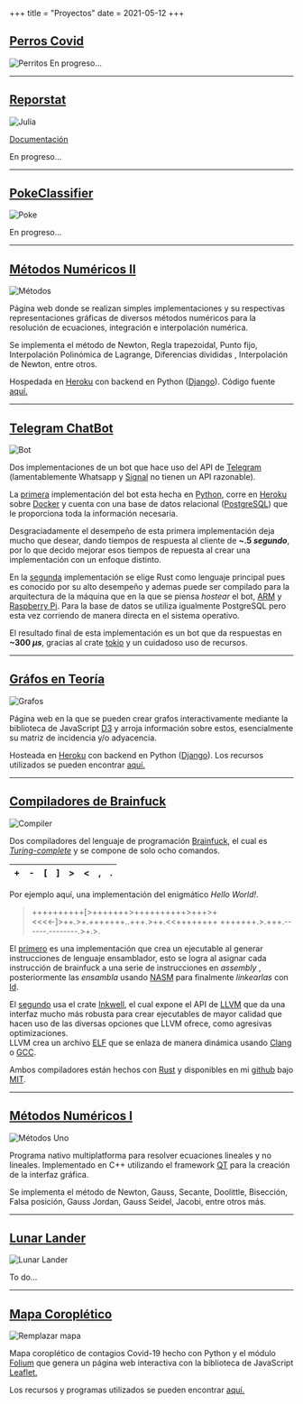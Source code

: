 +++
title = "Proyectos"
date = 2021-05-12
+++

## [Perros Covid](https://github.com/mucinoab/)
![Perritos](/perros_covid.png "Perros Covid")
En progreso...

-------------------------------------------------------------------------------
## [Reporstat](https://github.com/mucinoab/Reporstat)
![Julia](/julia_mapa.png "Julia lang mapa")

[Documentación](https://mucinoab.github.io/Reporstat/dev/)   

En progreso...

<!-- more -->
-------------------------------------------------------------------------------
## [PokeClassifier](https://github.com/mucinoab/Poke-Classifier)
![Poke](/poke_page.png "SS de método de Lagrange.")

En progreso...

-------------------------------------------------------------------------------
## [Métodos Numéricos II](https://metodos-dos.herokuapp.com/)
![Métodos](/metodos.png "SS de método de Lagrange.")

Página web donde se realizan simples implementaciones y su respectivas representaciones gráficas de diversos métodos numéricos para la resolución de ecuaciones, integración e interpolación numérica.

Se implementa el método de Newton, Regla trapezoidal, Punto fijo, Interpolación Polinómica de Lagrange, Diferencias divididas
, Interpolación de Newton, entre otros.

Hospedada en [Heroku](https://www.heroku.com/what#) con backend en Python ([Django](https://www.djangoproject.com)). Código fuente [aquí.](https://github.com/mucinoab/MII)

-------------------------------------------------------------------------------
## [Telegram ChatBot](https://github.com/mucinoab/SistemedicBotRust)
![Bot](/bot.png "Red y logo")

Dos implementaciones de un bot que hace uso del API de [Telegram](https://telegram.org/) 
(lamentablemente Whatsapp y [Signal](https://www.signal.org/) no tienen un API razonable).

La [primera](https://github.com/mucinoab/SistemedicBot) implementación del bot
esta hecha en [Python](https://www.python.org/), corre en [Heroku](https://www.heroku.com/what#) sobre [Docker](https://www.docker.com/)
y cuenta con una base de datos relacional ([PostgreSQL](https://www.postgresql.org/)) que
le proporciona toda la información necesaria.   

Desgraciadamente el desempeño de esta primera implementación deja mucho que
desear, dando tiempos de respuesta al cliente de **~.5 _segundo_**, por lo que
decido mejorar esos tiempos de repuesta al crear una implementación con un
enfoque distinto.   

En la [segunda](https://github.com/mucinoab/SistemedicBotRust) implementación se
elige Rust como lenguaje principal pues es conocido por su alto desempeño y
ademas puede ser compilado para la arquitectura de la máquina que en la
que se piensa _hostear_ el bot, [ARM](https://es.wikipedia.org/wiki/Arquitectura_ARM) y 
[Raspberry Pi](https://en.wikipedia.org/wiki/Raspberry_Pi). Para la base de
datos se utiliza igualmente PostgreSQL pero esta vez corriendo de manera directa
en el sistema operativo.  

El resultado final de esta implementación es un bot que da respuestas en **~300 _µs_**, 
gracias al crate [tokio](https://tokio.rs/) y un cuidadoso uso de recursos.

-------------------------------------------------------------------------------
## [Gráfos en Teoría](https://grafosenteoria.herokuapp.com/)
![Grafos](/grafos.png "SS de grafo.")

Página web en la que se pueden crear grafos interactivamente mediante la biblioteca de JavaScript [D3](https://d3js.org/) y arroja información sobre estos, esencialmente su matriz de incidencia y/o adyacencia.

Hosteada en [Heroku](https://www.heroku.com/what#) con backend en Python ([Django](https://www.djangoproject.com/)). Los recursos utilizados se pueden encontrar [aquí.](https://github.com/mucinoab/TG)

-------------------------------------------------------------------------------
## [Compiladores de Brainfuck](https://github.com/mucinoab/BrainFCompiler-LLVM)
![Compiler](/compiler.png "LLVM y Ferris")

Dos compiladores del lenguaje de programación [Brainfuck](https://en.wikipedia.org/wiki/Brainfuck), el cual es [_Turing-complete_](https://en.wikipedia.org/wiki/Turing_completeness) y se compone de solo ocho comandos.

| + | - | [ | ] | > | < | , | . |
|---|---|---|---|---|---|---|---|     

Por ejemplo aquí, una implementación del enigmático _Hello World!_.

> ++++++++++[>+++++++>++++++++++>+++>+<<<<-]>++.>+.+++++++..+++.>++.<<++++++++
+++++++.>.+++.------.--------.>+.>.

El [primero](https://github.com/mucinoab/BrainFCompiler) es una implementación
que crea un ejecutable al generar instrucciones de lenguaje ensamblador, esto se
logra al asignar cada instrucción de brainfuck a una serie de instrucciones en _assembly_ , posteriormente las _ensambla_ usando [NASM](https://en.wikipedia.org/wijki/Netwide_Assembler) para finalmente _linkearlas_ con [ld](https://www.gnu.org/software/binutils/).

El [segundo](https://github.com/mucinoab/BrainFCompiler-LLVM) usa el crate
[Inkwell](https://lib.rs/crates/inkwell), el cual expone el API de [LLVM](https://en.wikipedia.org/wiki/LLVM) que da una interfaz mucho más robusta para crear ejecutables de mayor calidad que hacen uso de las diversas opciones que LLVM ofrece, como agresivas optimizaciones.  
LLVM crea un archivo [ELF](https://en.wikipedia.org/wiki/Executable_and_Linkable_Format) que se enlaza de manera dinámica usando [Clang](https://en.wikipedia.org/wiki/Clang) o [GCC](https://en.wikipedia.org/wiki/GNU_Compiler_Collection).

Ambos compiladores están hechos con [Rust](https://www.rust-lang.org/) y disponibles en mi [github](https://github.com/mucinoab/) bajo [MIT](https://opensource.org/licenses/MIT).  

-------------------------------------------------------------------------------
## [Métodos Numéricos I](https://github.com/mucinoab/SM)
![Métodos Uno](/MI.png "LLVM y Ferris")

Programa nativo multiplatforma para resolver ecuaciones lineales y no lineales. Implementado en
C++ utilizando el framework [QT](https://www.qt.io/) para la creación de la
interfaz gráfica. 

Se implementa el método de Newton, Gauss, Secante, Doolittle, Bisección, Falsa posición,
Gauss Jordan, Gauss Seidel, Jacobi, entre otros más. 

-------------------------------------------------------------------------------
## [Lunar Lander](https://github.com/mucinoab/LunarLanderRs)
![Lunar Lander](/lunar.png "SS de Luna Lander")

To do...

-------------------------------------------------------------------------------
## [Mapa Coroplético](/mapa.html)
![Remplazar mapa](/mapac.png "SS de Mapa.")

Mapa coroplético de contagios Covid-19 hecho con Python y el módulo [Folium](https://github.com/python-visualization/folium) que genera un página web interactiva con la biblioteca de JavaScript [Leaflet.](https://leafletjs.com/)

Los recursos y programas utilizados se pueden encontrar [aquí.](https://github.com/mucinoab/mucinoab.github.io/tree/dev/extras/recursos)
